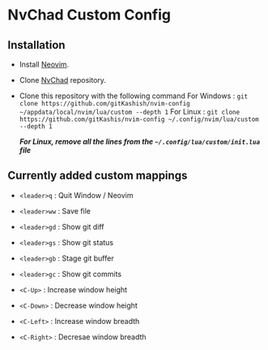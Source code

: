 # NvChad Custom Config

## Installation

* Install [Neovim](https://github.com/neovim/neovim/wiki/Installing-Neovim).
* Clone [NvChad](https://github.com/NvChad/NvChad) repository.
* Clone this repository with the following command
    For Windows : `git clone https://github.com/gitKashish/nvim-config ~/appdata/local/nvim/lua/custom --depth 1`
    For Linux : `git clone https://github.com/gitKashis/nvim-config ~/.config/nvim/lua/custom --depth 1`

    ***For Linux, remove all the lines from the `~/.config/lua/custom/init.lua` file***

## Currently added custom mappings

* `<leader>q` : Quit Window / Neovim
* `<leader>ww` : Save file

* `<leader>gd` : Show git diff
* `<leader>gs` : Show git status
* `<leader>gb` : Stage git buffer
* `<leader>gc` : Show git commits

* `<C-Up>` : Increase window height
* `<C-Down>` : Decrease window height
* `<C-Left>` : Increase window breadth
* `<C-Right>` : Decresae window breadth

